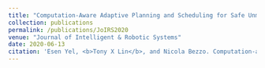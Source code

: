 ```yaml
---
title: "Computation-Aware Adaptive Planning and Scheduling for Safe Unmanned Airborne Operations"
collection: publications
permalink: /publications/JoIRS2020
venue: "Journal of Intelligent & Robotic Systems"
date: 2020-06-13
citation: 'Esen Yel, <b>Tony X Lin</b>, and Nicola Bezzo. Computation-aware adaptive planning and schedulingfor safe unmanned airborne operations. In <i>Journal of Intelligent & Robotic Systems<\i>, volume 100,pages 575–596. Springer, 2020.'
---
```

